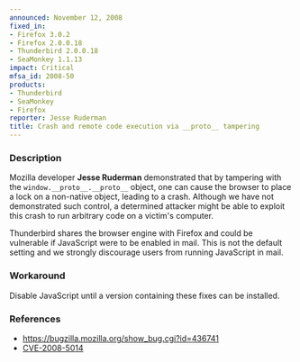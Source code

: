 ```yaml
---
announced: November 12, 2008
fixed_in:
- Firefox 3.0.2
- Firefox 2.0.0.18
- Thunderbird 2.0.0.18
- SeaMonkey 1.1.13
impact: Critical
mfsa_id: 2008-50
products:
- Thunderbird
- SeaMonkey
- Firefox
reporter: Jesse Ruderman
title: Crash and remote code execution via __proto__ tampering
---
```


<h3>Description</h3>

<p>Mozilla developer <strong>Jesse Ruderman</strong> demonstrated that
by tampering with the <code>window.__proto__.__proto__</code> object,
one can cause the browser to place a lock on a non-native object,
leading to a crash. Although we have not demonstrated such control, a
determined attacker might be able to exploit this crash to run
arbitrary code on a victim's computer.</p>

<p class="note">Thunderbird shares the browser engine with Firefox and
could be vulnerable if JavaScript were to be enabled in mail. This is
not the default setting and we strongly discourage users from running
JavaScript in mail.</p>

<h3>Workaround</h3>

<p>Disable JavaScript until a version containing these fixes can be
installed.</p>

<h3>References</h3>

<ul>
  <li><a href="https://bugzilla.mozilla.org/show_bug.cgi?id=436741">https://bugzilla.mozilla.org/show_bug.cgi?id=436741</a></li>
  <li><a class="ex-ref" href="http://cve.mitre.org/cgi-bin/cvename.cgi?name=CVE-2008-5014">CVE-2008-5014</a></li>
</ul>



